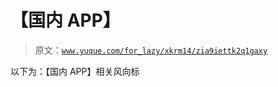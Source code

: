 # 【国内 APP】

> 原文：[`www.yuque.com/for_lazy/xkrm14/zia9iettk2q1gaxy`](https://www.yuque.com/for_lazy/xkrm14/zia9iettk2q1gaxy)

以下为：【国内 APP】相关风向标





